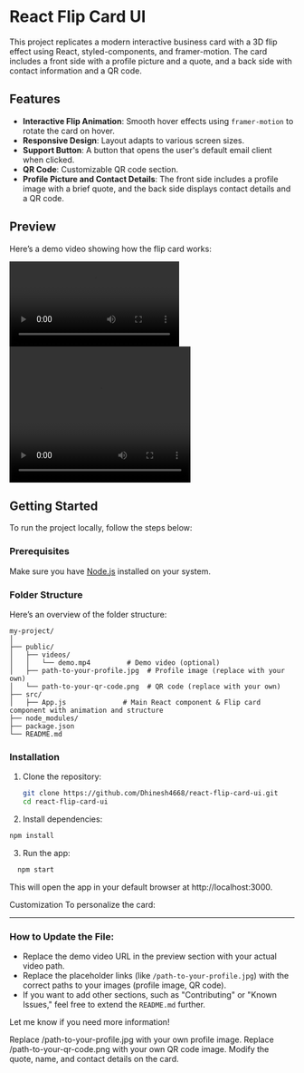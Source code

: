 # React Flip Card UI

This project replicates a modern interactive business card with a 3D flip effect using React, styled-components, and framer-motion. The card includes a front side with a profile picture and a quote, and a back side with contact information and a QR code.

## Features

- **Interactive Flip Animation**: Smooth hover effects using `framer-motion` to rotate the card on hover.
- **Responsive Design**: Layout adapts to various screen sizes.
- **Support Button**: A button that opens the user's default email client when clicked.
- **QR Code**: Customizable QR code section.
- **Profile Picture and Contact Details**: The front side includes a profile image with a brief quote, and the back side displays contact details and a QR code.

## Preview

Here’s a demo video showing how the flip card works:

![Demo Video](./public/videos/demo.mp4)
<video width="320" height="240" controls>
  <source src="/videos/demo.mp4" type="video/mp4" />
</video>


## Getting Started

To run the project locally, follow the steps below:

### Prerequisites

Make sure you have [Node.js](https://nodejs.org/) installed on your system.

### Folder Structure

Here’s an overview of the folder structure:
```code
my-project/
│
├── public/
│   ├── videos/
│   │   └── demo.mp4         # Demo video (optional)
│   ├── path-to-your-profile.jpg  # Profile image (replace with your own)
│   └── path-to-your-qr-code.png  # QR code (replace with your own)
├── src/
│   ├── App.js              # Main React component & Flip card component with animation and structure
├── node_modules/
├── package.json
└── README.md
```

### Installation

1. Clone the repository:
   ```bash
   git clone https://github.com/Dhinesh4668/react-flip-card-ui.git
   cd react-flip-card-ui
   ```
   
2. Install dependencies:
  ```bash
  npm install
  ```
3. Run the app:
```bash
  npm start
```

This will open the app in your default browser at http://localhost:3000.

Customization
To personalize the card:


---

### How to Update the File:
- Replace the demo video URL in the preview section with your actual video path.
- Replace the placeholder links (like `/path-to-your-profile.jpg`) with the correct paths to your images (profile image, QR code).
- If you want to add other sections, such as "Contributing" or "Known Issues," feel free to extend the `README.md` further.

Let me know if you need more information!


Replace /path-to-your-profile.jpg with your own profile image.
Replace /path-to-your-qr-code.png with your own QR code image.
Modify the quote, name, and contact details on the card.
  
